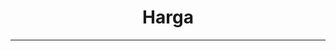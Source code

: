 ---
title: "Harga"
subtitle: "<hr>"
# meta description
description: "Paket Basic"
draft: false

mini:
  name : "Mini"
  price: "2.000.000"
  price_per : "month"
  # info : "Best For Small Individuals"
  services:
    - Space 2 GB
    - 3 Akun Email
    - 1 Pilihan Tema
    - Free Domain
    - Unlimited Subdomain
    - Unlimited Bandwidth
    - SSL Encryption
  button:
    enable : true
    label : "Pesan Sekarang"
    link : "https://api.whatsapp.com/send?phone=+6288213128081&text=Hi,%20saya%20mau%20buat%20website%20dong%20!!!%20Bagaimana%20caranya%20?"
    
medium:
  name : "Medium"
  price: "3.500.00"
  price_per : "month"
  info : "<strong><span style='color: #0aa8a7'>Company Profile</span></strong>"
  services:
    - Space 4 GB
    - 5 Akun Email
    - 1 Pilihan Tema
    - Free Domain
    - Unlimited Subdomain
    - Unlimited Bandwidth
    - SSL Encryption
    - Optimasi Website
    - Whatsapp Chat
  button:
    enable : true
    label : "Pesan Sekarang"
    link : "https://api.whatsapp.com/send?phone=+6288213128081&text=Hi,%20saya%20mau%20buat%20website%20dong%20!!!%20Bagaimana%20caranya%20?"
    
premium:
  name : "Premium"
  price: "5.500.000"
  price_per : "month"
  # info : "Best For Large Individuals" 
  services:
    - Unlimitted Disk Space
    - Unlimited Akun Email
    - Unlimitted Pilihan Tema
    - Free Domain
    - Unlimited Subdomain
    - Unlimited Bandwith
    - SSL Encryption
    - Optimasi Website
    - Whatsapp Chat
  button:
    enable : true
    label : "Pesan Sekarang"
    link : "https://api.whatsapp.com/send?phone=+6288213128081&text=Hi,%20saya%20mau%20buat%20website%20dong%20!!!%20Bagaimana%20caranya%20?"

call_to_action:
  enable : true
  title : "Butuh website custom?"
  image : "images/cta.svg"
  content : "Silahkan ajukan penawaran sekarang juga."
  button:
    enable : true
    label : "Custom website"
    link : "https://api.whatsapp.com/send?phone=+6288213128081&text=Hi,%20saya%20butuh%20website%20full%20custom%20"
---